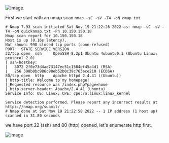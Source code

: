 ![image](https://user-images.githubusercontent.com/87468669/204126974-8404620b-08e5-44cc-9fc2-7004dedf7733.png)

First we start with an nmap scan
`nmap -sC -sV -T4 -oN nmap.txt`

```
# Nmap 7.93 scan initiated Sat Nov 19 21:22:26 2022 as: nmap -sC -sV -T4 -oN quicknmap.txt -Pn 10.150.150.18
Nmap scan report for 10.150.150.18
Host is up (0.16s latency).
Not shown: 998 closed tcp ports (conn-refused)
PORT   STATE SERVICE VERSION
22/tcp open  ssh     OpenSSH 8.2p1 Ubuntu 4ubuntu0.1 (Ubuntu Linux; protocol 2.0)
| ssh-hostkey: 
|   3072 2f0e73d4ae73147ec51c1584ef45a4d1 (RSA)
|_  256 390b0bc986c98eb52b0c39c763ece210 (ECDSA)
80/tcp open  http    Apache httpd 2.4.41 ((Ubuntu))
| http-title: Welcome to my homepage!
|_Requested resource was /index.php?page=home
|_http-server-header: Apache/2.4.41 (Ubuntu)
Service Info: OS: Linux; CPE: cpe:/o:linux:linux_kernel

Service detection performed. Please report any incorrect results at https://nmap.org/submit/ .
# Nmap done at Sat Nov 19 21:22:58 2022 -- 1 IP address (1 host up) scanned in 31.80 seconds
```

we have port 22 (ssh) and 80 (http) opened, let's enumerate http first.

![image](https://user-images.githubusercontent.com/87468669/204127066-98c6d6cf-be6c-48ea-a3a0-aff5f87e117f.png)

